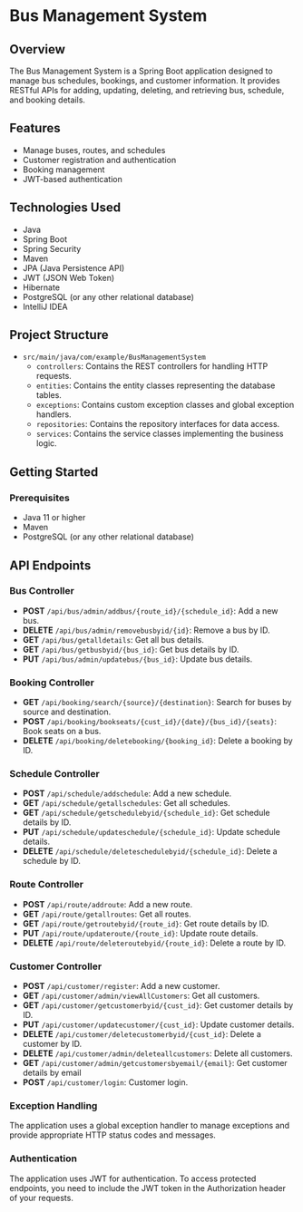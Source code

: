 # Bus Management System 

## Overview
The Bus Management System is a Spring Boot application designed to manage bus schedules, bookings, and customer information. It provides RESTful APIs for adding, updating, deleting, and retrieving bus, schedule, and booking details.

## Features
- Manage buses, routes, and schedules
- Customer registration and authentication
- Booking management
- JWT-based authentication

## Technologies Used
- Java
- Spring Boot
- Spring Security
- Maven
- JPA (Java Persistence API)
- JWT (JSON Web Token)
- Hibernate
- PostgreSQL (or any other relational database)
- IntelliJ IDEA

## Project Structure
- `src/main/java/com/example/BusManagementSystem`
  - `controllers`: Contains the REST controllers for handling HTTP requests.
  - `entities`: Contains the entity classes representing the database tables.
  - `exceptions`: Contains custom exception classes and global exception handlers.
  - `repositories`: Contains the repository interfaces for data access.
  - `services`: Contains the service classes implementing the business logic.


## Getting Started

### Prerequisites
- Java 11 or higher
- Maven
- PostgreSQL (or any other relational database)

## API Endpoints

### Bus Controller
- **POST** `/api/bus/admin/addbus/{route_id}/{schedule_id}`: Add a new bus.
- **DELETE** `/api/bus/admin/removebusbyid/{id}`: Remove a bus by ID.
- **GET** `/api/bus/getalldetails`: Get all bus details.
- **GET** `/api/bus/getbusbyid/{bus_id}`: Get bus details by ID.
- **PUT** `/api/bus/admin/updatebus/{bus_id}`: Update bus details.

### Booking Controller
- **GET** `/api/booking/search/{source}/{destination}`: Search for buses by source and destination.
- **POST** `/api/booking/bookseats/{cust_id}/{date}/{bus_id}/{seats}`: Book seats on a bus.
- **DELETE** `/api/booking/deletebooking/{booking_id}`: Delete a booking by ID.

### Schedule Controller
- **POST** `/api/schedule/addschedule`: Add a new schedule.
- **GET** `/api/schedule/getallschedules`: Get all schedules.
- **GET** `/api/schedule/getschedulebyid/{schedule_id}`: Get schedule details by ID.
- **PUT** `/api/schedule/updateschedule/{schedule_id}`: Update schedule details.
- **DELETE** `/api/schedule/deleteschedulebyid/{schedule_id}`: Delete a schedule by ID.

### Route Controller
- **POST** `/api/route/addroute`: Add a new route.
- **GET** `/api/route/getallroutes`: Get all routes.
- **GET** `/api/route/getroutebyid/{route_id}`: Get route details by ID.
- **PUT** `/api/route/updateroute/{route_id}`: Update route details.
- **DELETE** `/api/route/deleteroutebyid/{route_id}`: Delete a route by ID.

### Customer Controller
- **POST** `/api/customer/register`: Add a new customer.
- **GET** `/api/customer/admin/viewAllCustomers`: Get all customers.
- **GET** `/api/customer/getcustomerbyid/{cust_id}`: Get customer details by ID.
- **PUT** `/api/customer/updatecustomer/{cust_id}`: Update customer details.
- **DELETE** `/api/customer/deletecustomerbyid/{cust_id}`: Delete a customer by ID.
- **DELETE** `/api/customer/admin/deleteallcustomers`: Delete all customers.
- **GET** `/api/customer/admin/getcustomersbyemail/{email}`: Get customer details by email
- **POST** `/api/customer/login`: Customer login.

### Exception Handling
The application uses a global exception handler to manage exceptions and provide appropriate HTTP status codes and messages.

### Authentication
The application uses JWT for authentication. To access protected endpoints, you need to include the JWT token in the Authorization header of your requests.

